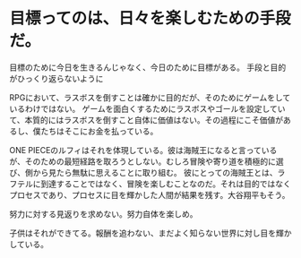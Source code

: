 # 目標ってのは、日々を楽しむための手段だ。
目標のために今日を生きるんじゃなく、今日のために目標がある。
手段と目的がひっくり返らないように

RPGにおいて、ラスボスを倒すことは確かに目的だが、そのためにゲームをしているわけではない。
ゲームを面白くするためにラスボスやゴールを設定していて、本質的にはラスボスを倒すこと自体に価値はない。その過程にこそ価値があるし、僕たちはそこにお金を払っている。

ONE PIECEのルフィはそれを体現している。彼は海賊王になると言っているが、そのための最短経路を取ろうとしない。むしろ冒険や寄り道を積極的に選び、側から見たら無駄に思えることに取り組む。
彼にとっての海賊王とは、ラフテルに到達することではなく、冒険を楽しむことなのだ。それは目的ではなくプロセスであり、プロセスに目を輝かした人間が結果を残す。大谷翔平もそう。

努力に対する見返りを求めない。努力自体を楽しめ。

子供はそれができてる。報酬を追わない、まだよく知らない世界に対し目を輝かしている。

